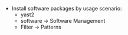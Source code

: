 * Install software packages by usage scenario:
  * yast2
  * software -&gt; Software Management
  * Filter -&gt; Patterns



